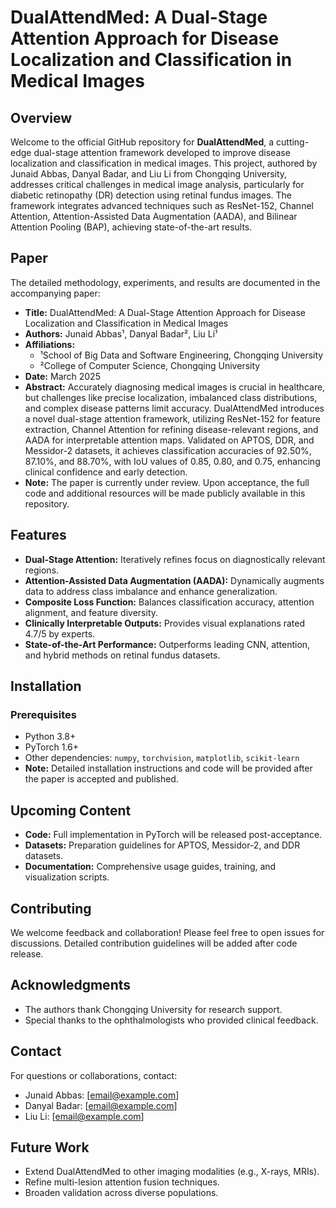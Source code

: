 # DualAttendMed: A Dual-Stage Attention Approach for Disease Localization and Classification in Medical Images

## Overview
Welcome to the official GitHub repository for **DualAttendMed**, a cutting-edge dual-stage attention framework developed to improve disease localization and classification in medical images. This project, authored by Junaid Abbas, Danyal Badar, and Liu Li from Chongqing University, addresses critical challenges in medical image analysis, particularly for diabetic retinopathy (DR) detection using retinal fundus images. The framework integrates advanced techniques such as ResNet-152, Channel Attention, Attention-Assisted Data Augmentation (AADA), and Bilinear Attention Pooling (BAP), achieving state-of-the-art results.

## Paper
The detailed methodology, experiments, and results are documented in the accompanying paper:
- **Title:** DualAttendMed: A Dual-Stage Attention Approach for Disease Localization and Classification in Medical Images
- **Authors:** Junaid Abbas¹, Danyal Badar², Liu Li¹
- **Affiliations:** 
  - ¹School of Big Data and Software Engineering, Chongqing University
  - ²College of Computer Science, Chongqing University
- **Date:** March 2025
- **Abstract:** Accurately diagnosing medical images is crucial in healthcare, but challenges like precise localization, imbalanced class distributions, and complex disease patterns limit accuracy. DualAttendMed introduces a novel dual-stage attention framework, utilizing ResNet-152 for feature extraction, Channel Attention for refining disease-relevant regions, and AADA for interpretable attention maps. Validated on APTOS, DDR, and Messidor-2 datasets, it achieves classification accuracies of 92.50%, 87.10%, and 88.70%, with IoU values of 0.85, 0.80, and 0.75, enhancing clinical confidence and early detection.
- **Note:** The paper is currently under review. Upon acceptance, the full code and additional resources will be made publicly available in this repository.

## Features
- **Dual-Stage Attention:** Iteratively refines focus on diagnostically relevant regions.
- **Attention-Assisted Data Augmentation (AADA):** Dynamically augments data to address class imbalance and enhance generalization.
- **Composite Loss Function:** Balances classification accuracy, attention alignment, and feature diversity.
- **Clinically Interpretable Outputs:** Provides visual explanations rated 4.7/5 by experts.
- **State-of-the-Art Performance:** Outperforms leading CNN, attention, and hybrid methods on retinal fundus datasets.

## Installation
### Prerequisites
- Python 3.8+
- PyTorch 1.6+
- Other dependencies: `numpy`, `torchvision`, `matplotlib`, `scikit-learn`
- **Note:** Detailed installation instructions and code will be provided after the paper is accepted and published.

## Upcoming Content
- **Code:** Full implementation in PyTorch will be released post-acceptance.
- **Datasets:** Preparation guidelines for APTOS, Messidor-2, and DDR datasets.
- **Documentation:** Comprehensive usage guides, training, and visualization scripts.

## Contributing
We welcome feedback and collaboration! Please feel free to open issues for discussions. Detailed contribution guidelines will be added after code release.


## Acknowledgments
- The authors thank Chongqing University for research support.
- Special thanks to the ophthalmologists who provided clinical feedback.

## Contact
For questions or collaborations, contact:
- Junaid Abbas: [email@example.com]
- Danyal Badar: [email@example.com]
- Liu Li: [email@example.com]

## Future Work
- Extend DualAttendMed to other imaging modalities (e.g., X-rays, MRIs).
- Refine multi-lesion attention fusion techniques.
- Broaden validation across diverse populations.
